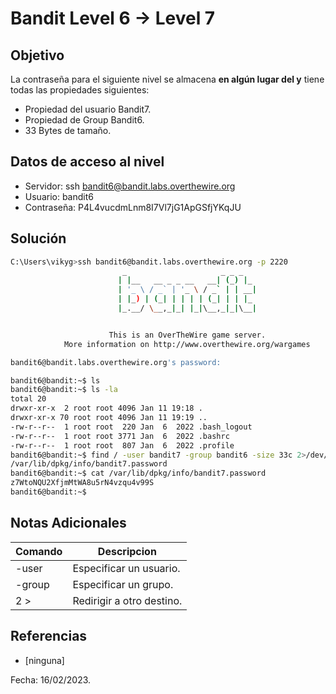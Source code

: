 # Bandit Level 6 → Level 7

## Objetivo
La contraseña para el siguiente nivel se almacena **en algún lugar del y** tiene todas las propiedades siguientes:
-   Propiedad del usuario Bandit7.
-   Propiedad de Group Bandit6.
-   33 Bytes de tamaño.

## Datos de acceso al nivel
* Servidor: ssh bandit6@bandit.labs.overthewire.org
* Usuario: bandit6
* Contraseña: P4L4vucdmLnm8I7Vl7jG1ApGSfjYKqJU

## Solución
``` bash 
C:\Users\vikyg>ssh bandit6@bandit.labs.overthewire.org -p 2220
                         _                     _ _ _
                        | |__   __ _ _ __   __| (_) |_
                        | '_ \ / _` | '_ \ / _` | | __|
                        | |_) | (_| | | | | (_| | | |_
                        |_.__/ \__,_|_| |_|\__,_|_|\__|


                      This is an OverTheWire game server.
            More information on http://www.overthewire.org/wargames

bandit6@bandit.labs.overthewire.org's password:
```
``` bash 
bandit6@bandit:~$ ls
bandit6@bandit:~$ ls -la
total 20
drwxr-xr-x  2 root root 4096 Jan 11 19:18 .
drwxr-xr-x 70 root root 4096 Jan 11 19:19 ..
-rw-r--r--  1 root root  220 Jan  6  2022 .bash_logout
-rw-r--r--  1 root root 3771 Jan  6  2022 .bashrc
-rw-r--r--  1 root root  807 Jan  6  2022 .profile
bandit6@bandit:~$ find / -user bandit7 -group bandit6 -size 33c 2>/dev/null
/var/lib/dpkg/info/bandit7.password
bandit6@bandit:~$ cat /var/lib/dpkg/info/bandit7.password
z7WtoNQU2XfjmMtWA8u5rN4vzqu4v99S
bandit6@bandit:~$
```

## Notas Adicionales
|Comando | Descripcion |
|-----|-------|
| -user | Especificar un usuario.|
| -group | Especificar un grupo. |
| 2 > | Redirigir a otro destino. |

## Referencias
* [ninguna]

Fecha: 16/02/2023.